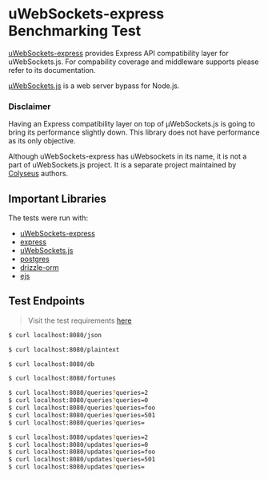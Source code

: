 # uWebSockets-express Benchmarking Test

[uWebSockets-express](https://github.com/colyseus/uWebSockets-express) provides Express API compatibility layer for uWebSockets.js. For compability coverage and middleware supports please refer to its documentation.

[µWebSockets.js](https://github.com/uNetworking/uWebSockets.js) is a web server bypass for Node.js.

### Disclaimer

Having an Express compatibility layer on top of µWebSockets.js is going to bring its performance slightly down. This library does not have performance as its only objective.

Although uWebSockets-express has uWebsockets in its name, it is not a part of uWebSockets.js project. It is a separate project maintained by [Colyseus](https://github.com/colyseus) authors.

## Important Libraries

The tests were run with:

- [uWebSockets-express](https://github.com/colyseus/uWebSockets-express) 
- [express](https://github.com/expressjs/express) 
- [uWebSockets.js](https://github.com/uNetworking/uWebSockets.js)
- [postgres](https://github.com/porsager/postgres)
- [drizzle-orm](https://github.com/drizzle-team/drizzle-orm)
- [ejs](https://github.com/mde/ejs)

## Test Endpoints

> Visit the test requirements [here](https://github.com/TechEmpower/FrameworkBenchmarks/wiki/Project-Information-Framework-Tests-Overview)

```sh
$ curl localhost:8080/json

$ curl localhost:8080/plaintext

$ curl localhost:8080/db

$ curl localhost:8080/fortunes

$ curl localhost:8080/queries?queries=2
$ curl localhost:8080/queries?queries=0
$ curl localhost:8080/queries?queries=foo
$ curl localhost:8080/queries?queries=501
$ curl localhost:8080/queries?queries=

$ curl localhost:8080/updates?queries=2
$ curl localhost:8080/updates?queries=0
$ curl localhost:8080/updates?queries=foo
$ curl localhost:8080/updates?queries=501
$ curl localhost:8080/updates?queries=
```
